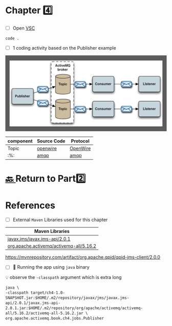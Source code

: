 # Chapter :four:


- [ ] Open [VSC](https://code.visualstudio.com)

```
code .
```

- [ ] 1 coding activity  based on the Publisher example

<img src="../../images/stock-portfolio-example.png" width=528 height=237  /> </img>

| component | Source Code |  Protocol |
|-----------|-------------|--|
| Topic     | [openwire](src/main/java/org/apache/activemq/book/ch4/openwire) |  [OpenWire](https://activemq.apache.org/openwire) |
| :%:       | [amqp](src/main/java/org/apache/activemq/book/ch4/amqp) |  [amqp](https://activemq.apache.org/amqp) |

# [:back: ](..) Return to Part:two:

# References

- [ ] External `Maven` Libraries used for this chapter

| Maven Libraries                                                                                                       |
|-----------------------------------------------------------------------------------------------------------------------|
| [javax.jms/javax.jms-api/2.0.1](https://mvnrepository.com/artifact/javax.jms/javax.jms-api/2.0.1)                     |
| [org.apache.activemq/activemq-all/5.16.2](https://mvnrepository.com/artifact/org.apache.activemq/activemq-all/5.16.2) |

https://mvnrepository.com/artifact/org.apache.qpid/qpid-jms-client/2.0.0

- [ ] :steam_locomotive: Running the app using `java` binary

:bulb: observe the `-classpath` argument which is extra long

```
java \
-classpath target/ch4-1.0-SNAPSHOT.jar:$HOME/.m2/repository/javax/jms/javax.jms-api/2.0.1/javax.jms-api-2.0.1.jar:$HOME/.m2/repository/org/apache/activemq/activemq-all/5.16.2/activemq-all-5.16.2.jar \
org.apache.activemq.book.ch4.jobs.Publisher 
```


